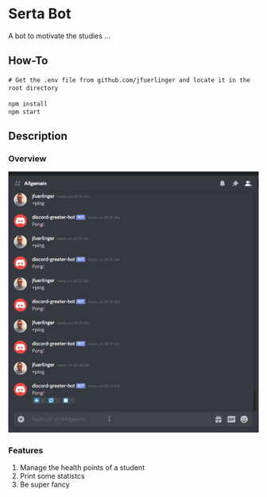 # Serta Bot

A bot to motivate the studies ...

## How-To

```
# Get the .env file from github.com/jfuerlinger and locate it in the root directory

npm install
npm start
```

## Description

### Overview

![Bot](./assets/discord-bot.gif)

### Features

1. Manage the health points of a student
2. Print some statistcs
3. Be super fancy

